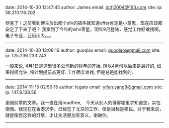 date: 2014-10-30 12:47:45
author: James
email: dcfj2004@163.com
site: 
ip: 58.210.116.202

恭喜了！之前看到博主放出那个sfv的插件就知道offer肯定是小意思，现在应该都安定了下来了吧？
我拿到了今年的whv零星，明年9月登陆，感觉工作好难找啊，电子专业，亚历山大。。。

- - - - - - - - - - - - - - - -

date: 2014-10-30 13:08:16
author: guoqiao
email: guoqiao@gmail.com
site: 
ip: 125.236.233.243

一般来说, 4月1日是这里很多公司新的财年的开始, 所以4月份以后来是最好的, 如果时间允许, 将计划提前点更好. 工作确实难找, 但是总是能找到的.

- - - - - - - - - - - - - - - -

date: 2014-11-15 02:50:15
author: legato
email: yifan.yang9@gmail.com
site: 
ip: 147.8.138.56

谢谢前辈的文章。我一直在用readfree,　今天从别人的博客哪里才知道您，实在惭愧。我现在在香港求学，已经签了北京的工作，但是目标是移民。对于我来说，就是像您这样的灯塔，才让生活更加有意义，谢谢你。

- - - - - - - - - - - - - - - -


